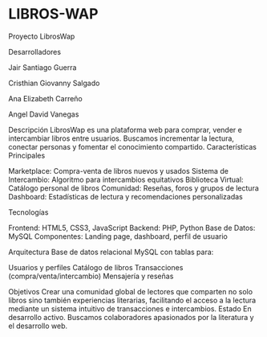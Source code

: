 # LIBROS-WAP
Proyecto LibrosWap

Desarrolladores

Jair Santiago Guerra

Cristhian Giovanny Salgado 

Ana Elizabeth Carreño

Angel David Vanegas

Descripción
LibrosWap es una plataforma web para comprar, vender e intercambiar libros entre usuarios. Buscamos incrementar la lectura, conectar personas y fomentar el conocimiento compartido.
Características Principales

Marketplace: Compra-venta de libros nuevos y usados
Sistema de Intercambio: Algoritmo para intercambios equitativos
Biblioteca Virtual: Catálogo personal de libros
Comunidad: Reseñas, foros y grupos de lectura
Dashboard: Estadísticas de lectura y recomendaciones personalizadas

Tecnologías

Frontend: HTML5, CSS3, JavaScript
Backend: PHP, Python
Base de Datos: MySQL
Componentes: Landing page, dashboard, perfil de usuario

Arquitectura
Base de datos relacional MySQL con tablas para:

Usuarios y perfiles
Catálogo de libros
Transacciones (compra/venta/intercambio)
Mensajería y reseñas

Objetivos
Crear una comunidad global de lectores que comparten no solo libros sino también experiencias literarias, facilitando el acceso a la lectura mediante un sistema intuitivo de transacciones e intercambios.
Estado
En desarrollo activo. Buscamos colaboradores apasionados por la literatura y el desarrollo web.

